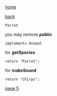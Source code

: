 [home](./page01.md)

[back](./page03.md)

```
Parrot
```

you may remove **public**

```
implements Animal
```
for **getSpecies**

```
return "Parrot";
```

for **makeSound**


```
return "Chirps";
```

[page 5](./page05.md)
